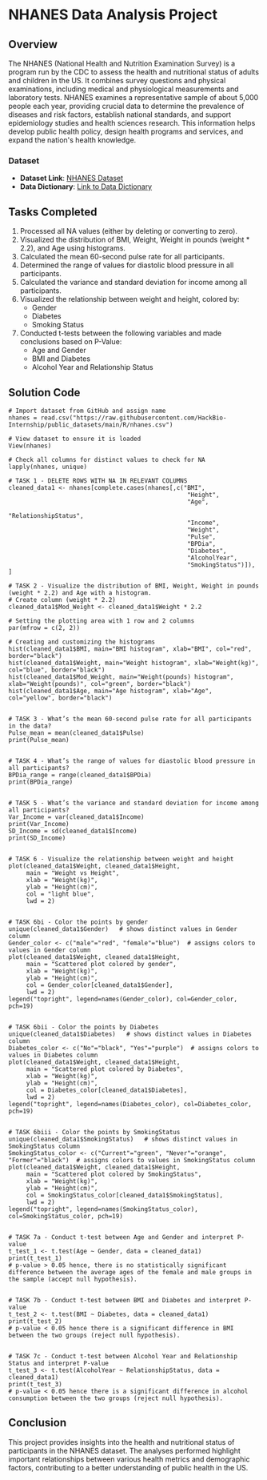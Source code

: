 # NHANES Data Analysis Project

## Overview
The NHANES (National Health and Nutrition Examination Survey) is a program run by the CDC to assess the health and nutritional status of adults and children in the US. It combines survey questions and physical examinations, including medical and physiological measurements and laboratory tests. NHANES examines a representative sample of about 5,000 people each year, providing crucial data to determine the prevalence of diseases and risk factors, establish national standards, and support epidemiology studies and health sciences research. This information helps develop public health policy, design health programs and services, and expand the nation's health knowledge.

### Dataset
- **Dataset Link**: [NHANES Dataset](https://raw.githubusercontent.com/HackBio-Internship/public_datasets/main/R/nhanes.csv)
- **Data Dictionary**: [Link to Data Dictionary](https://github.com/HackBio-Internship/public_datasets/blob/main/R/nhanes_dd.csv)

## Tasks Completed
1. Processed all NA values (either by deleting or converting to zero).
2. Visualized the distribution of BMI, Weight, Weight in pounds (weight * 2.2), and Age using histograms.
3. Calculated the mean 60-second pulse rate for all participants.
4. Determined the range of values for diastolic blood pressure in all participants.
5. Calculated the variance and standard deviation for income among all participants.
6. Visualized the relationship between weight and height, colored by:
   - Gender
   - Diabetes
   - Smoking Status
7. Conducted t-tests between the following variables and made conclusions based on P-Value:
   - Age and Gender
   - BMI and Diabetes
   - Alcohol Year and Relationship Status

## Solution Code

```
# Import dataset from GitHub and assign name
nhanes = read.csv("https://raw.githubusercontent.com/HackBio-Internship/public_datasets/main/R/nhanes.csv")

# View dataset to ensure it is loaded
View(nhanes)
```

```
# Check all columns for distinct values to check for NA
lapply(nhanes, unique)

# TASK 1 - DELETE ROWS WITH NA IN RELEVANT COLUMNS
cleaned_data1 <- nhanes[complete.cases(nhanes[,c("BMI",
                                                  "Height",
                                                  "Age",
                                                  "RelationshipStatus",
                                                  "Income",
                                                  "Weight",
                                                  "Pulse",
                                                  "BPDia",
                                                  "Diabetes",
                                                  "AlcoholYear",
                                                  "SmokingStatus")]), ]

# TASK 2 - Visualize the distribution of BMI, Weight, Weight in pounds (weight * 2.2) and Age with a histogram.
# Create column (weight * 2.2)
cleaned_data1$Mod_Weight <- cleaned_data1$Weight * 2.2

# Setting the plotting area with 1 row and 2 columns
par(mfrow = c(2, 2)) 

# Creating and customizing the histograms
hist(cleaned_data1$BMI, main="BMI histogram", xlab="BMI", col="red", border="black")
hist(cleaned_data1$Weight, main="Weight histogram", xlab="Weight(kg)", col="blue", border="black")
hist(cleaned_data1$Mod_Weight, main="Weight(pounds) histogram", xlab="Weight(pounds)", col="green", border="black")
hist(cleaned_data1$Age, main="Age histogram", xlab="Age", col="yellow", border="black")
```

```

# TASK 3 - What’s the mean 60-second pulse rate for all participants in the data?
Pulse_mean = mean(cleaned_data1$Pulse)
print(Pulse_mean)
```

```

# TASK 4 - What’s the range of values for diastolic blood pressure in all participants?
BPDia_range = range(cleaned_data1$BPDia)
print(BPDia_range)
```

```

# TASK 5 - What’s the variance and standard deviation for income among all participants?
Var_Income = var(cleaned_data1$Income)
print(Var_Income)
SD_Income = sd(cleaned_data1$Income)
print(SD_Income)
```

```

# TASK 6 - Visualize the relationship between weight and height
plot(cleaned_data1$Weight, cleaned_data1$Height, 
     main = "Weight vs Height",
     xlab = "Weight(kg)",
     ylab = "Height(cm)",
     col = "light blue",
     lwd = 2)
```

```

# TASK 6bi - Color the points by gender
unique(cleaned_data1$Gender)   # shows distinct values in Gender column
Gender_color <- c("male"="red", "female"="blue")  # assigns colors to values in Gender column
plot(cleaned_data1$Weight, cleaned_data1$Height, 
     main = "Scattered plot colored by gender",
     xlab = "Weight(kg)",
     ylab = "Height(cm)",
     col = Gender_color[cleaned_data1$Gender],
     lwd = 2)
legend("topright", legend=names(Gender_color), col=Gender_color, pch=19)
```

```

# TASK 6bii - Color the points by Diabetes
unique(cleaned_data1$Diabetes)   # shows distinct values in Diabetes column
Diabetes_color <- c("No"="black", "Yes"="purple")  # assigns colors to values in Diabetes column
plot(cleaned_data1$Weight, cleaned_data1$Height, 
     main = "Scattered plot colored by Diabetes",
     xlab = "Weight(kg)",
     ylab = "Height(cm)",
     col = Diabetes_color[cleaned_data1$Diabetes],
     lwd = 2)
legend("topright", legend=names(Diabetes_color), col=Diabetes_color, pch=19)
```

```

# TASK 6biii - Color the points by SmokingStatus
unique(cleaned_data1$SmokingStatus)   # shows distinct values in SmokingStatus column
SmokingStatus_color <- c("Current"="green", "Never"="orange", "Former"="black")  # assigns colors to values in SmokingStatus column
plot(cleaned_data1$Weight, cleaned_data1$Height, 
     main = "Scattered plot colored by SmokingStatus",
     xlab = "Weight(kg)",
     ylab = "Height(cm)",
     col = SmokingStatus_color[cleaned_data1$SmokingStatus],
     lwd = 2)
legend("topright", legend=names(SmokingStatus_color), col=SmokingStatus_color, pch=19)
```

```

# TASK 7a - Conduct t-test between Age and Gender and interpret P-value
t_test_1 <- t.test(Age ~ Gender, data = cleaned_data1)
print(t_test_1)
# p-value > 0.05 hence, there is no statistically significant difference between the average ages of the female and male groups in the sample (accept null hypothesis).
```

```

# TASK 7b - Conduct t-test between BMI and Diabetes and interpret P-value
t_test_2 <- t.test(BMI ~ Diabetes, data = cleaned_data1)
print(t_test_2)
# p-value < 0.05 hence there is a significant difference in BMI between the two groups (reject null hypothesis).
```

```

# TASK 7c - Conduct t-test between Alcohol Year and Relationship Status and interpret P-value
t_test_3 <- t.test(AlcoholYear ~ RelationshipStatus, data = cleaned_data1)
print(t_test_3)
# p-value < 0.05 hence there is a significant difference in alcohol consumption between the two groups (reject null hypothesis).
```


## Conclusion
This project provides insights into the health and nutritional status of participants in the NHANES dataset. The analyses performed highlight important relationships between various health metrics and demographic factors, contributing to a better understanding of public health in the US.
